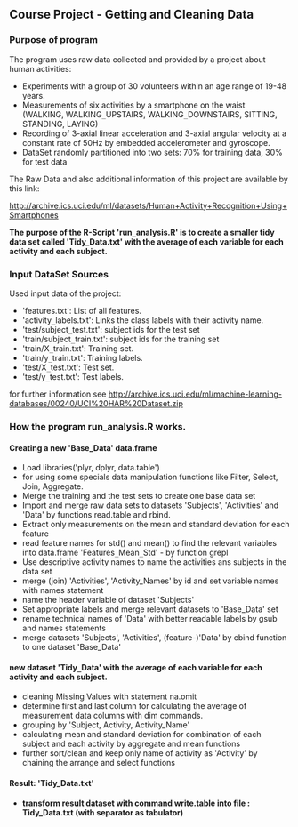 ## Course Project - Getting and Cleaning Data 

### Purpose of program 

The program uses raw data collected and provided by a project about human activities:                                                
- Experiments with a group of 30 volunteers within an age range of 19-48 years.  
- Measurements of six activities by a smartphone on the waist   
   (WALKING, WALKING`_`UPSTAIRS, WALKING`_`DOWNSTAIRS, SITTING, STANDING, LAYING)                         
- Recording of 3-axial linear acceleration and 3-axial angular velocity at a constant rate of 50Hz by embedded accelerometer and   gyroscope.                       
- DataSet randomly partitioned into two sets: 70% for training data, 30% for test data

The Raw Data and also additional information of this project are available by this link:
                                
http://archive.ics.uci.edu/ml/datasets/Human+Activity+Recognition+Using+Smartphones
                                                               
**The purpose of the R-Script 'run`_`analysis.R' is to create a smaller tidy data set called 'Tidy_Data.txt' with the average of each variable for each activity and each subject.**

### Input DataSet Sources 
Used input data of the project:   
- 'features.txt': List of all features.                                                                                          
- 'activity`_`labels.txt': Links the class labels with their activity name.  
- 'test/subject`_`test.txt': subject ids for the test set   
- 'train/subject`_`train.txt': subject ids for the training set                                                      
- 'train/X`_`train.txt': Training set.                                                                                             
- 'train/y`_`train.txt': Training labels.                                                                                          
- 'test/X`_`test.txt': Test set.                                                                                                   
- 'test/y`_`test.txt': Test labels.

for further information see 
http://archive.ics.uci.edu/ml/machine-learning-databases/00240/UCI%20HAR%20Dataset.zip   


### How the program run_analysis.R works.

#### Creating a new 'Base_Data' data.frame 
- Load libraries('plyr, dplyr, data.table')
- for using some specials data manipulation functions like  Filter, Select, Join, Aggregate.
- Merge the training and the test sets to create one base data set  
- Import and merge raw data sets to datasets 'Subjects', 'Activities' and 'Data' by functions read.table and rbind.  
- Extract only measurements on the mean and standard deviation for each feature  
- read feature names for std() and mean() to find the relevant variables into data.frame 'Features`_`Mean`_`Std' - by function grepl  
- Use descriptive activity names to name the activities ans subjects in the data set  
- merge (join) 'Activities', 'Activity_Names' by id and set variable names with names statement  
- name the header variable of dataset 'Subjects'  
- Set appropriate labels and merge relevant datasets to 'Base_Data' set 
- rename technical names of 'Data' with better readable labels by gsub and names statements  
- merge datasets 'Subjects', 'Activities', (feature-)'Data' by cbind function to one dataset 'Base_Data'  

#### new dataset 'Tidy`_`Data' with the average of each variable for each activity and each subject.
- cleaning Missing Values with statement na.omit
- determine first and last column for calculating the average of measurement data columns with dim commands.
- grouping by 'Subject, Activity, Activity_Name'
- calculating mean and standard deviation for combination of each subject and each activity by aggregate and mean functions
- further sort/clean and keep only name of activity as 'Activity' by chaining the arrange and select functions 

#### Result: 'Tidy_Data.txt'
- **transform result dataset with command write.table into file : Tidy_Data.txt (with separator as tabulator)** 
